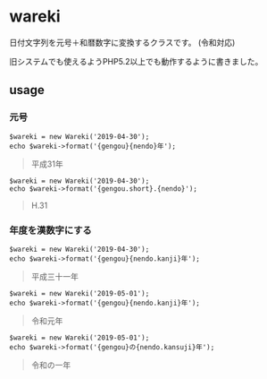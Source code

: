 # wareki

日付文字列を元号＋和暦数字に変換するクラスです。
(令和対応)

旧システムでも使えるようPHP5.2以上でも動作するように書きました。

## usage

### 元号

```
$wareki = new Wareki('2019-04-30');
echo $wareki->format('{gengou}{nendo}年');
```
> 平成31年

```
$wareki = new Wareki('2019-04-30');
echo $wareki->format('{gengou.short}.{nendo}');
```
> H.31

### 年度を漢数字にする

```
$wareki = new Wareki('2019-04-30');
echo $wareki->format('{gengou}{nendo.kanji}年');
```
> 平成三十一年

```
$wareki = new Wareki('2019-05-01');
echo $wareki->format('{gengou}{nendo.kanji}年');
```
> 令和元年

```
$wareki = new Wareki('2019-05-01');
echo $wareki->format('{gengou}の{nendo.kansuji}年');
```
> 令和の一年